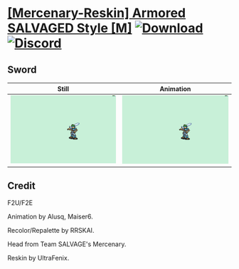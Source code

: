 # [\[Mercenary-Reskin\] Armored SALVAGED Style \[M\]](./) [![Download](https://img.shields.io/badge/Download--red?style=social&logo=github)](https://minhaskamal.github.io/DownGit/#/home?url=https://github.com/Klokinator/FE-Repo/tree/main/Battle%20Animations%2FInfantry%20-%20(Swd)%20Mercenaries%20and%20Heroes%2F%5BMercenary-Reskin%5D%20Armored%20SALVAGED%20Style%20%5BM%5D%2F1.%20Sword%20(Black%20eye)) [![Discord](https://img.shields.io/badge/Discord--blue?style=social&logo=discord)](https://discord.gg/C7VNGnyTPA)

## Sword

| Still | Animation |
| :---: | :-------: |
| ![Sword still](./Sword_000.png) | ![Sword](./Sword.gif) |

## Credit

F2U/F2E

Animation by Alusq, Maiser6.

Recolor/Repalette by RRSKAI.

Head from Team SALVAGE's Mercenary.

Reskin by UltraFenix.

